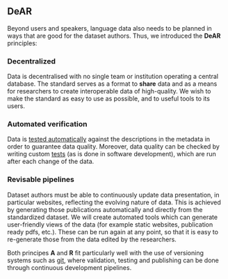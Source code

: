 
## DeAR

Beyond users and speakers, language data also needs to be planned in ways that are good for the dataset authors. Thus, we introduced the **DeAR** principles:

### **De**centralized

Data is decentralised with no single team or institution operating a central database. 
The standard serves as a format to **share** data and as a means for researchers to 
create interoperable data of high-quality. We wish to make the standard 
as easy to use as possible, and to useful tools to its users.


###  **A**utomated verification

Data is [tested automatically](tutorial.md#Validating)
against the descriptions in the metadata in order to guarantee data quality. Moreover,
data quality can be checked by writing
custom [tests](tutorial.md#Testing) (as is done in software development), which are run
after each change of the data. 

### **R**evisable pipelines

Dataset authors must be able to continuously update
data presentation, in particular websites, reflecting the evolving nature of data. This is achieved by generating those
publications automatically and directly from the standardized dataset. We will create automated tools
which can generate user-friendly views of the data (for example static
websites, publication ready pdfs, etc.). These can be run again at any point, so that 
it is easy to re-generate those from the data edited by the researchers.

Both principes **A** and **R** fit particularly well with the use of versioning
systems such as [git](https://git-scm.com/), where validation, testing and publishing can be done through
continuous development pipelines.
